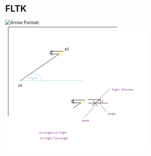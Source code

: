 # FLTK

![Arrow](https://github.com/ktymicz/FLTK/test/arrow.png)
Format: ![Alt Text](https://github.com/ktymicz/FLTK/blob/3c012d9d2192bb1770ee1664060e9cabe4fae751/test/arrow.png "Arrow")

